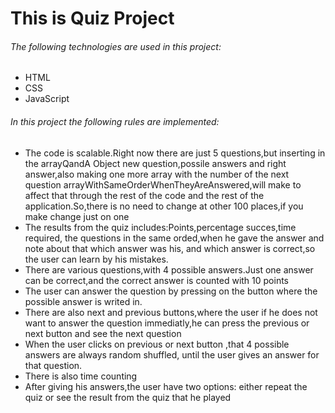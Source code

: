 # This is Quiz Project

###### The following technologies are used in this project:

* HTML
* CSS
* JavaScript

###### In this project the following rules are implemented:

* The code is scalable.Right now there are just 5 questions,but inserting in the аrrayQandA Object new question,possile answers and right answer,also making one more array with the number of the next question  arrayWithSameOrderWhenTheyAreAnswered,will make to affect that
through the rest of the code and the rest of the application.So,there is no need to change at other 100 places,if you make change just on one 
* The results from the quiz includes:Points,percentage succes,time required,
the questions in the same orded,when he gave the answer and note about that which answer was his,
and which answer is correct,so the user can learn by his mistakes.
* There are various questions,with 4 possible answers.Just one answer can be correct,and the correct answer is counted with 10 points
* The user can answer the question by pressing on the button where the possible answer is writed in.
* There are also next and previous buttons,where the user if he does not want to answer the question immediatly,he can press the previous or next button and see the next question
* When the user clicks on previous or next button ,that 4 possible answers are always random shuffled,
until the user gives an answer for that question.
* There is also time counting
* After giving his answers,the user have two options: either repeat the quiz or see the result from the quiz that he played

